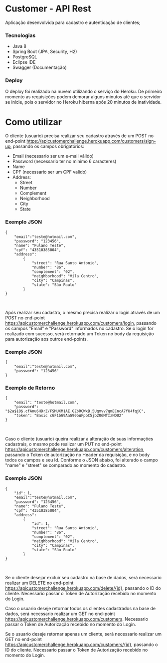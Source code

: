 # Customer - API Rest
Aplicação desenvolvida para cadastro e autenticação de clientes;

### Tecnologias 
- Java 8
- Spring Boot (JPA, Security, H2)
- PostgreSQL
- Eclipse IDE
- Swagger (Documentação)

### Deploy

O deploy foi realizado na nuvem utilizando o serviço do Heroku. De primeiro momento as requisições podem demorar alguns minutos até que o servidor se inicie, pois o servidor no Heroku hiberna após 20 minutos de inatividade.

# Como utilizar

O cliente (usuario) precisa realizar seu cadastro através de um POST no end-point https://apicustomerchallenge.herokuapp.com/customers/sign-up, passando os campos obrigatórios:

- Email (necessario ser um e-mail válido) 
- Password (necessario ter no minimo 6 caracteres)
- Name
- CPF (necessario ser um CPF valido)
- Address:
  - Street
  - Number
  - Complement
  - Neighborhood
  - City
  - State

### Exemplo JSON
```
{
    "email":"teste@hotmail.com",
    "password": "123456",
    "name": "Fulano Teste",
    "cpf": "43510385004",
    "address":
        {
            "street": "Rua Santo Antonio",
            "number": "86",
            "complement": "02",
            "neighborhood": "Vila Centro",
            "city": "Campinas",
            "state": "São Paulo"
        }
}
```

<br>

Após realizar seu cadastro, o mesmo precisa realizar o login através de um POST no end-point https://apicustomerchallenge.herokuapp.com/customers/login, passando os campos "Email" e "Password" informados no cadastro. Se o login for realizado com sucesso, será retornado um Token no body da requisição para autorização aos outros end-points.

### Exemplo JSON
```
{
    "email":"teste@hotmail.com",
    "password": "123456"
}
```
### Exemplo de Retorno
```
{
    "email": "teste@hotmail.com",
    "password": "$2a$10$.cfAnu6HDrZ/FSMUXM1AE.GZbRCWxB.5Uqmvv7qmECncA7fU4fqjC",
    "token": "Basic cGF1bG9AaG90bWFpbC5jb206MTIzNDU2"
}
```

<br>

Caso o cliente (usuario) queira realizar a alteração de suas informações cadastrais, o mesmo pode realizar um PUT no end-point https://apicustomerchallenge.herokuapp.com/customers/alteration, passando o Token de autorização no Header da requisição, e no body todos os campos e seu Id. Conforme o JSON abaixo, foi alterado o campo "name" e "street" se comparado ao momento do cadastro.

### Exemplo JSON

```
{
    "id": 1,
    "email":"teste@hotmail.com",
    "password": "123456",
    "name": "Fulano Teste",
    "cpf": "43510385004",
    "address":
        {
            "id": 1,
            "street": "Rua Santo Antonio",
            "number": "86",
            "complement": "02",
            "neighborhood": "Vila Centro",
            "city": "Campinas",
            "state": "São Paulo"
        }
}
```

<br>

Se o cliente desejar excluir seu cadastro na base de dados, será necessario realizar um DELETE no end-point https://apicustomerchallenge.herokuapp.com/delete/{id}, passando o ID do cliente. Necessario passar o Token de Autorização recebido no momento do Login.

Caso o usuario deseje retornar todos os clientes cadastrados na base de dados, será necessario realizar um GET no end-point https://apicustomerchallenge.herokuapp.com/customers. Necessario passar o Token de Autorização recebido no momento do Login.

Se o usuario deseje retornar apenas um cliente, será necessario realizar um GET no end-point https://apicustomerchallenge.herokuapp.com/customers/{id}, passando o ID do cliente. Necessario passar o Token de Autorização recebido no momento do Login.




